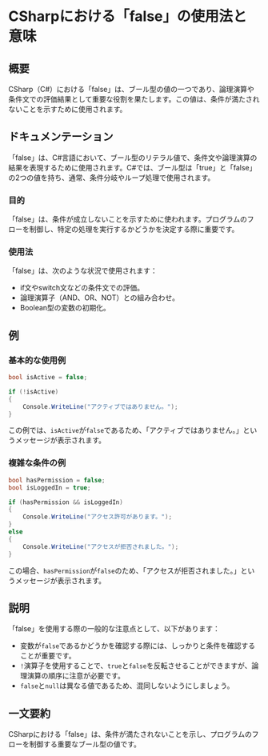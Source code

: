 <!--
Meta Description: # CSharpにおける「false」の使用法と意味 ## 概要 CSharp（C#）における「false」は、ブール型の値の一つであり、論理演算や条件文での評価結果として重要な役割を果たします。この値は、条件が満たされないことを示すために使用されます。 ## ドキュメンテーション 「false」は...
Meta Keywords: false, csharp, true, bool, isactive
-->

# CSharpにおける「false」の使用法と意味

## 概要
CSharp（C#）における「false」は、ブール型の値の一つであり、論理演算や条件文での評価結果として重要な役割を果たします。この値は、条件が満たされないことを示すために使用されます。

## ドキュメンテーション
「false」は、C#言語において、ブール型のリテラル値で、条件文や論理演算の結果を表現するために使用されます。C#では、ブール型は「true」と「false」の2つの値を持ち、通常、条件分岐やループ処理で使用されます。

### 目的
「false」は、条件が成立しないことを示すために使われます。プログラムのフローを制御し、特定の処理を実行するかどうかを決定する際に重要です。

### 使用法
「false」は、次のような状況で使用されます：
- if文やswitch文などの条件文での評価。
- 論理演算子（AND、OR、NOT）との組み合わせ。
- Boolean型の変数の初期化。

## 例
### 基本的な使用例
```csharp
bool isActive = false;

if (!isActive)
{
    Console.WriteLine("アクティブではありません。");
}
```
この例では、`isActive`が`false`であるため、「アクティブではありません。」というメッセージが表示されます。

### 複雑な条件の例
```csharp
bool hasPermission = false;
bool isLoggedIn = true;

if (hasPermission && isLoggedIn)
{
    Console.WriteLine("アクセス許可があります。");
}
else
{
    Console.WriteLine("アクセスが拒否されました。");
}
```
この場合、`hasPermission`が`false`のため、「アクセスが拒否されました。」というメッセージが表示されます。

## 説明
「false」を使用する際の一般的な注意点として、以下があります：
- 変数が`false`であるかどうかを確認する際には、しっかりと条件を確認することが重要です。
- `!`演算子を使用することで、`true`と`false`を反転させることができますが、論理演算の順序に注意が必要です。
- `false`と`null`は異なる値であるため、混同しないようにしましょう。

## 一文要約
CSharpにおける「false」は、条件が満たされないことを示し、プログラムのフローを制御する重要なブール型の値です。